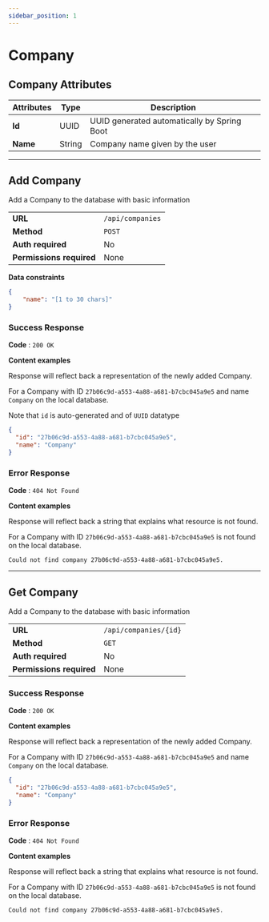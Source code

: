 ```yaml
---
sidebar_position: 1
---
```


# Company 
## Company Attributes
| Attributes | Type   | Description                                 |
| ---------- | ------ | ------------------------------------------- |
| **Id**     | UUID   | UUID generated automatically by Spring Boot |
| **Name**   | String | Company name given by the user              |

---

## Add Company
Add a Company to the database with basic information 

|                          |                  |
| ------------------------ | ---------------- |
| **URL**                  | `/api/companies` |
| **Method**               | `POST`           |
| **Auth required**        | No               |
| **Permissions required** | None             |

**Data constraints**

```json
{
    "name": "[1 to 30 chars]"
}
```

### Success Response

**Code** : `200 OK`

**Content examples**

Response will reflect back a representation of the newly added Company.

For a Company with ID `27b06c9d-a553-4a88-a681-b7cbc045a9e5` and name `Company` on the local database.

Note that `id` is auto-generated and of `UUID` datatype


```json
{
  "id": "27b06c9d-a553-4a88-a681-b7cbc045a9e5",
  "name": "Company"
}
```

### Error Response 

**Code** : `404 Not Found`

**Content examples**

Response will reflect back a string that explains what resource is not found.

For a Company with ID `27b06c9d-a553-4a88-a681-b7cbc045a9e5` is not found on the local database.

```
Could not find company 27b06c9d-a553-4a88-a681-b7cbc045a9e5.
```

---

## Get Company
Add a Company to the database with basic information 

|                          |                       |
| ------------------------ | --------------------- |
| **URL**                  | `/api/companies/{id}` |
| **Method**               | `GET`                 |
| **Auth required**        | No                    |
| **Permissions required** | None                  |


### Success Response

**Code** : `200 OK`

**Content examples**

Response will reflect back a representation of the newly added Company.

For a Company with ID `27b06c9d-a553-4a88-a681-b7cbc045a9e5` and name `Company` on the local database.


```json
{
  "id": "27b06c9d-a553-4a88-a681-b7cbc045a9e5",
  "name": "Company"
}
```

### Error Response 

**Code** : `404 Not Found`

**Content examples**

Response will reflect back a string that explains what resource is not found.

For a Company with ID `27b06c9d-a553-4a88-a681-b7cbc045a9e5` is not found on the local database.

```
Could not find company 27b06c9d-a553-4a88-a681-b7cbc045a9e5.
```